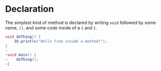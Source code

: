 # Declaration

The simplest kind of method is declared by writing `void` followed by some name, `()`, and some code inside of a `{` and `}`.

```java
void doThing() {
    IO.println("Hello from inside a method!");
}
~
~void main() {
~    doThing();    
~}
```
